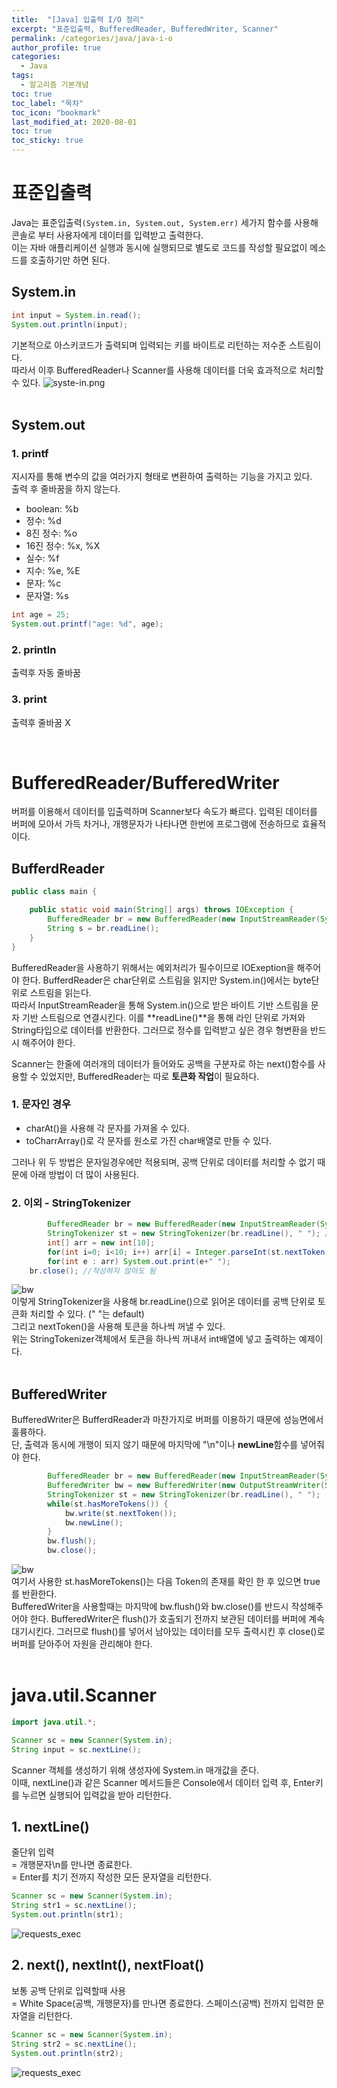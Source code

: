 ```yaml
---
title:  "[Java] 입출력 I/O 정리"
excerpt: "표준입출력, BufferedReader, BufferedWriter, Scanner"
permalink: /categories/java/java-i-o
author_profile: true
categories:
  - Java
tags:
  - 알고리즘 기본개념
toc: true
toc_label: "목차"
toc_icon: "bookmark"
last_modified_at: 2020-08-01
toc: true
toc_sticky: true
---
```


# 표준입출력
Java는 표준입출력`(System.in, System.out, System.err)` 세가지 함수를 사용해 콘솔로 부터 사용자에게 데이터를 입력받고 출력한다.  
이는 자바 애플리케이션 실행과 동시에 실행되므로 별도로 코드를 작성할 필요없이 메소드를 호출하기만 하면 된다.    

## System.in
```java
int input = System.in.read();
System.out.println(input);
```
기본적으로 아스키코드가 출력되며 입력되는 키를 바이트로 리턴하는 저수준 스트림이다.  
따라서 이후 BufferedReader나 Scanner를 사용해 데이터를 더욱 효과적으로 처리할 수 있다.
![syste-in.png](/assets/images/system-in.PNG)  
<br/>

## System.out
### 1. printf
지시자를 통해 변수의 값을 여러가지 형태로 변환하여 출력하는 기능을 가지고 있다.  
출력 후 줄바꿈을 하지 않는다.  
* boolean: %b
* 정수: %d
* 8진 정수: %o
* 16진 정수: %x, %X
* 실수: %f
* 지수: %e, %E
* 문자: %c
* 문자열: %s

```java
int age = 25;
System.out.printf("age: %d", age);
```

### 2. println
출력후 자동 줄바꿈  

### 3. print
출력후 줄바꿈 X

<br/>

# BufferedReader/BufferedWriter
버퍼를 이용해서 데이터를 입출력하며 Scanner보다 속도가 빠르다. 입력된 데이터를 버퍼에 모아서 가득 차거나, 개행문자가 나타나면 한번에 프로그램에 전송하므로 효율적이다.  


## BufferdReader
```java
public class main {

	public static void main(String[] args) throws IOException {
		BufferedReader br = new BufferedReader(new InputStreamReader(System.in));
		String s = br.readLine();
	}
}
```
BufferedReader을 사용하기 위해서는 예외처리가 필수이므로 IOExeption을 해주어야 한다. 
BufferdReader은 char단위로 스트림을 읽지만 System.in()에서는 byte단위로 스트림을 읽는다.  
따라서 InputStreamReader을 통해 System.in()으로 받은 바이트 기반 스트림을 문자 기반 스트림으로 연결시킨다.
이를 **readLine()**을 통해 라인 단위로 가져와 String타입으로 데이터를 반환한다. 그러므로 정수를 입력받고 싶은 경우 형변환을 반드시 해주어야 한다.  

Scanner는 한줄에 여러개의 데이터가 들어와도 공백을 구분자로 하는 next()함수를 사용할 수 있었지만, BufferedReader는 따로 **토큰화 작업**이 필요하다.

### 1. 문자인 경우
* charAt()을 사용해 각 문자를 가져올 수 있다.
* toCharrArray()로 각 문자를 원소로 가진 char배열로 만들 수 있다.

그러나 위 두 방법은 문자일경우에만 적용되며, 공백 단위로 데이터를 처리할 수 없기 때문에 아래 방법이 더 많이 사용된다.  

### 2. 이외 - StringTokenizer
```java
		BufferedReader br = new BufferedReader(new InputStreamReader(System.in));
		StringTokenizer st = new StringTokenizer(br.readLine(), " "); //(토큰화하고 싶은 문자열, 구분자)
		int[] arr = new int[10];
		for(int i=0; i<10; i++) arr[i] = Integer.parseInt(st.nextToken());
		for(int e : arr) System.out.print(e+" ");
    br.close(); //작성하지 않아도 됨
```
![bw](/assets/images/tokenizer.PNG)  
이렇게 StringTokenizer을 사용해 br.readLine()으로 읽어온 데이터를 공백 단위로 토큰화 처리할 수 있다. (" "는 default)  
그리고 nextToken()을 사용해 토큰을 하나씩 꺼낼 수 있다.  
위는 StringTokenizer객체에서 토큰을 하나씩 꺼내서 int배열에 넣고 출력하는 예제이다.  
<br/>

## BufferedWriter
BufferedWriter은 BufferdReader과 마찬가지로 버퍼를 이용하기 때문에 성능면에서 훌륭하다.  
단, 출력과 동시에 개행이 되지 않기 때문에 마지막에 "\n"이나 **newLine**함수를 넣어줘야 한다.

```java
		BufferedReader br = new BufferedReader(new InputStreamReader(System.in));
		BufferedWriter bw = new BufferedWriter(new OutputStreamWriter(System.out));
		StringTokenizer st = new StringTokenizer(br.readLine(), " ");
		while(st.hasMoreTokens()) {
			bw.write(st.nextToken());
			bw.newLine();
		}
		bw.flush();
		bw.close();
```
![bw](/assets/images/bw.PNG)  
여기서 사용한 st.hasMoreTokens()는 다음 Token의 존재를 확인 한 후 있으면 true를 반환한다.  
BufferedWriter을 사용할때는 마지막에 bw.flush()와 bw.close()를 반드시 작성해주어야 한다. BufferedWriter은 flush()가 호출되기 전까지 보관된 데이터를 버퍼에 계속 대기시킨다. 
그러므로 flush()를 넣어서 남아있는 데이터를 모두 출력시킨 후 close()로 버퍼를 닫아주어 자원을 관리해야 한다.  
<br/>

# java.util.Scanner
```java
import java.util.*; 

Scanner sc = new Scanner(System.in);
String input = sc.nextLine();
```
Scanner 객체를 생성하기 위해 생성자에 System.in 매개값을 준다.   
이때, nextLine()과 같은 Scanner 메서드들은 Console에서 데이터 입력 후, Enter키를 누르면 실행되어 입력값을 받아 리턴한다.

## 1. nextLine()
줄단위 입력  
 = 개행문자\n를 만나면 종료한다.  
 = Enter를 치기 전까지 작성한 모든 문자열을 리턴한다.
```java
Scanner sc = new Scanner(System.in);
String str1 = sc.nextLine();
System.out.println(str1);
```
![requests_exec](/assets/images/nextLine_result.PNG)  

## 2. next(), nextInt(), nextFloat()
보통 공백 단위로 입력할때 사용  
= White Space(공백, 개행문자)를 만나면 종료한다.
스페이스(공백) 전까지 입력한 문자열을 리턴한다.
```java
Scanner sc = new Scanner(System.in);
String str2 = sc.nextLine();
System.out.println(str2);
```
![requests_exec](/assets/images/next_result.PNG)  

